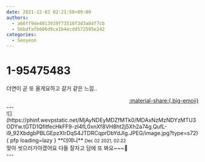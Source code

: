 ```yaml
---
date: 2021-12-02 02:21:58+09:00
authors:
  - a66ff9de4913939f73518f3d3a84f7cb
  - 56bdfafb606d9ce1b4ecdd572595e242
categories:
  - Seoyeon
---
```


# 1-95475483

<div class="post-container" markdown="1">
<div class="content-container md-sidebar__scrollwrap" markdown="1">

더연이 곧 또 올게요하고 갈거 걑은 느낌..

</div>
</div>

<div style="text-align: right;" markdown="1">
<a href="https://weverse.io/fromis9/fanpost/1-95475483" style="text-align: right;">:material-share:{.big-emoji}</a>
</div>
---

<div class="comments-container md-sidebar__scrollwrap" markdown="1">
<div class="comment" markdown="1">
<div class='id-container' markdown="1">
![](https://phinf.wevpstatic.net/MjAyNDEyMDZfMTk0/MDAxNzMzNDYzMTU3ODYw.tGTD1QfitfecHkFF9-zI4fL0xnXf8VH8ht2j5Xh2a74g.QufL-i9_92XbdgbPBLGEpzXIrDqS4JTDRCqprDbYdJIg.JPEG/image.jpg?type=s72){ pfp loading=lazy }
**<span class="artist">더여니</span>** <small>Dec 02 2021, 02:22</small><br>
</div>
<div class='comment-body' markdown="1">
맞아 씻으러가야겠어요 다들 잘자고 담에 또 봐요~~~🥳
</div>
</div>
</div>
---
